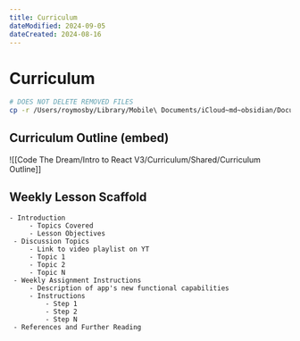 ```yaml
---
title: Curriculum
dateModified: 2024-09-05
dateCreated: 2024-08-16
---
```


# Curriculum

```bash
# DOES NOT DELETE REMOVED FILES
cp -r /Users/roymosby/Library/Mobile\ Documents/iCloud~md~obsidian/Documents/Making/Code\ The\ Dream/Intro\ to\ React\ V3/Curriculum/ ~/github/ctd/react-curriculum-v3

```

## Curriculum Outline (embed)

![[Code The Dream/Intro to React V3/Curriculum/Shared/Curriculum Outline]]

## Weekly Lesson Scaffold

```text
- Introduction
	 - Topics Covered
	 - Lesson Objectives
 - Discussion Topics
	 - Link to video playlist on YT
	 - Topic 1
	 - Topic 2
	 - Topic N
 - Weekly Assignment Instructions
	 - Description of app's new functional capabilities
	 - Instructions
		 - Step 1
		 - Step 2
		 - Step N
 - References and Further Reading
```
